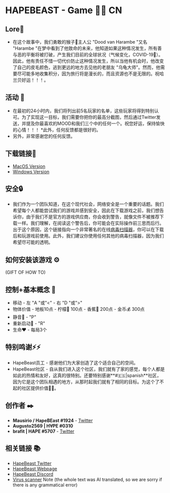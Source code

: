 # HAPEBEAST - Game 🍌🍌 CN
## Lore🔮
* 在这个故事中，我们勇敢的猴子🦍主人公 "Dood van Harambe "又名 "Harambe "在梦中看到了他致命的未来，他知道如果这种情况发生，所有善与恶的平衡将被打破，产生我们目前的全球状况（气候变化，COVID-19🦠）。因此，他有责任不惜一切代价防止这种情况发生，所以当他有机会时，他改变了自己的皮毛颜色，逃到更远的地方去见他的老朋友 "乌龟大师"。然而，他需要尽可能多地收集积分，因为旅行将是漫长的，而且资源也不是无限的。祝哈兰贝好运！！！。

##  活动 📖
* 在最初的24小时内，我们将列出前5名玩家的名单，这些玩家将得到特别认可。为了实现这一目标，我们需要你把你的最高分截图，然后通过Twitter发送，并提及你最喜欢的MOOD和我们三个中的任何一个。祝您好运，保持愉快的心情！！！ *此外，任何反馈都是很好的。
* 另外，非常感谢您的任何反馈。

## 下载链接🔗
* [MacOS Version](https://google.com)
* [Windows Version](https://drive.google.com/file/d/1m36EkQEB0moMRuGB_m__gYgGgbf-kzLk/view?usp=sharing)

## 安全🔒
* 我们作为一个团队知道，在这个现代社会，网络安全是一个重要的话题。我们希望每个人都能尝试我们的游戏并感到安全，因此在下载游戏之前，我们想告诉你，由于我们不是官方的游戏供应商，你会收到警告，就像文件不被推荐下载一样。我们理解，在阅读这个警告后，你可能会在实际操作前三思而后行。出于这个原因，这个链接指向一个非常著名的在线[病毒扫描器](https://www.virustotal.com/gui/home/upload)，你可以在下载后和玩游戏前使用。此外，我们建议你使用任何其他的病毒扫描器，因为我们希望尽可能的透明。

## 如何安装该游戏 ⚙️
(GIFT OF HOW TO)



## 控制+基本概念 📑
* 移动 - 左 "A "或"<" - 右 "D "或">"
* 物体价值 - 地板10点 - 柠檬🍋 100点 - 香蕉🍌 200点 - 金币💰 300点
* 静音🎵 - "P"
* 重新启动🔄 - "R"
* 生命❤️ - 每局3个

## 特别鸣谢⚡⚡
* HapeBeast员工 - 感谢他们为大家创造了这个适合自己的空间。
* HapeBeast社区 - 自从我们进入这个社区，我们就有了家的感觉，每个人都是如此的热情和友好，这真的很特别。还要特别感谢**#🇪🇸|spanish**社区，因为它是这个团队相遇的地方，从那时起我们就有了相同的目标。为这个了不起的社区提供价值🥇🥇。

## 创作者 ✒️
* **Mausirio / HapeBEast #1924** - [Twitter](https://mobile.twitter.com/Mauricio202003)
* **Augusto2569 | H∀PE #0310**  
* **brafit | HAPE #5707** - [Twitter](https://twitter.com/brafit201?t=GZyvkU5mDVE605O2frVZbA&s=08)

## 相关链接 📚
* [HapeBeast Twitter](https://mobile.twitter.com/hapebeastgang) 
* [HapeBeast Webpage](https://www.hapebeast.com/)
* [HapeBeast Discord](https://discord.com/invite/hypebeast) 
* [Virus scanner](https://www.virustotal.com/gui/home/upload)
Note (the whole text was AI translated, so we are sorry if there is any grammatical error)
